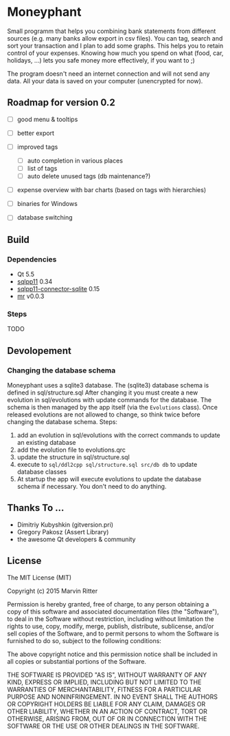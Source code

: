 Moneyphant
==========

Small programm that helps you combining bank statements from different sources (e.g. many banks allow export in csv files). You can tag, search and sort your transaction and I plan to add some graphs. This helps you to retain control of your expenses. Knowing how much you spend on what (food, car, holidays, ...) lets you safe money more effectively, if you want to ;)

The program doesn't need an internet connection and will not send any data. All your data is saved on your computer (unencrypted for now).

Roadmap for version 0.2
--------------------------
- [ ] good menu & tooltips
- [ ] better export
- [ ] improved tags
	- [ ] auto completion in various places
	- [ ] list of tags
	- [ ] auto delete unused tags (db maintenance?)
- [ ] expense overview with bar charts (based on tags with hierarchies)
- [ ] binaries for Windows
- [ ] database switching


Build
-----
### Dependencies
- Qt 5.5
- [sqlpp11](https://github.com/rbock/sqlpp11) 0.34
- [sqlpp11-connector-sqlite](https://github.com/rbock/sqlpp11-connector-sqlite3) 0.15
- [mr](https://github.com/Marvin182/mr) v0.0.3

### Steps
TODO

Devolopement
------------
### Changing the database schema
Moneyphant uses a sqlite3 database. The (sqlite3) database schema is defined in sql/structure.sql After changing it you must create a new evolution in sql/evolutions with update commands for the database. The schema is then managed by the app itself (via the `Evolutions` class). Once released evolutions are not allowed to change, so think twice before changing the database schema.
Steps:
1. add an evolution in sql/evolutions with the correct commands to update an existing database
2. add the evolution file to evolutions.qrc
3. update the structure in sql/structure.sql
4. execute to `sql/ddl2cpp sql/structure.sql src/db db` to update database classes
5. At startup the app will execute evolutions to update the database schema if necessary. You don't need to do anything.


Thanks To ...
-------------
- Dimitriy Kubyshkin (gitversion.pri)
- Gregory Pakosz (Assert Library)
- the awesome Qt developers & community

License
-------

The MIT License (MIT)

Copyright (c) 2015 Marvin Ritter

Permission is hereby granted, free of charge, to any person obtaining a copy
of this software and associated documentation files (the "Software"), to deal
in the Software without restriction, including without limitation the rights
to use, copy, modify, merge, publish, distribute, sublicense, and/or sell
copies of the Software, and to permit persons to whom the Software is
furnished to do so, subject to the following conditions:

The above copyright notice and this permission notice shall be included in
all copies or substantial portions of the Software.

THE SOFTWARE IS PROVIDED "AS IS", WITHOUT WARRANTY OF ANY KIND, EXPRESS OR
IMPLIED, INCLUDING BUT NOT LIMITED TO THE WARRANTIES OF MERCHANTABILITY,
FITNESS FOR A PARTICULAR PURPOSE AND NONINFRINGEMENT. IN NO EVENT SHALL THE
AUTHORS OR COPYRIGHT HOLDERS BE LIABLE FOR ANY CLAIM, DAMAGES OR OTHER
LIABILITY, WHETHER IN AN ACTION OF CONTRACT, TORT OR OTHERWISE, ARISING FROM,
OUT OF OR IN CONNECTION WITH THE SOFTWARE OR THE USE OR OTHER DEALINGS IN
THE SOFTWARE.
